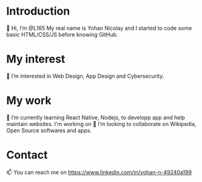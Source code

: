 Introduction
=============
👋 Hi, I’m @L165
My real name is Yohan Nicolay and I started to code some basic HTML/CSS/JS before knowing GitHub.

My interest
===========
👀 I’m interested in Web Design, App Design and Cybersecurity.

My work
=======
🌱 I’m currently learning React Native, Nodejs, to developp app and help maintain websites.
I'm working on 
💞️ I’m looking to collaborate on Wikipedia, Open Source softwares and apps.

Contact
=======
📫 You can reach me on 
<https://www.linkedin.com/in/yohan-n-49240a199>
<!--github.com>
stackoverflow.com
google
L165/L165 is a ✨ special ✨ repository because its `README.md` (this file) appears on your GitHub profile.
You can click the Preview link to take a look at your changes.
--->
